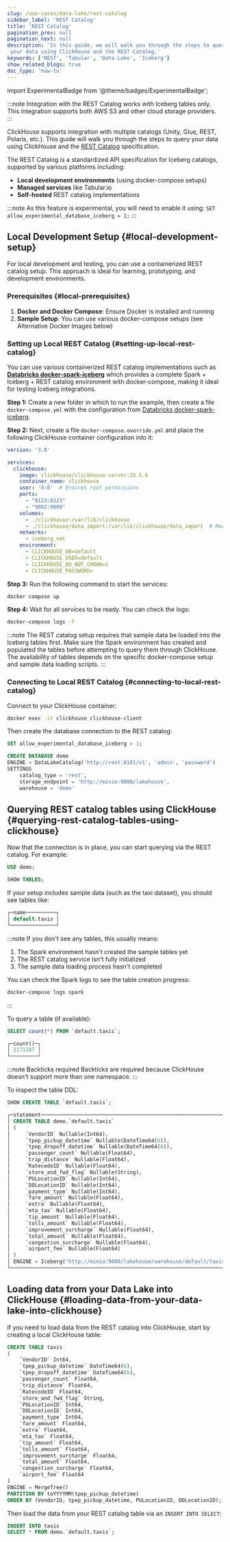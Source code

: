 ```yaml
---
slug: /use-cases/data-lake/rest-catalog
sidebar_label: 'REST Catalog'
title: 'REST Catalog'
pagination_prev: null
pagination_next: null
description: 'In this guide, we will walk you through the steps to query
 your data using ClickHouse and the REST Catalog.'
keywords: ['REST', 'Tabular', 'Data Lake', 'Iceberg']
show_related_blogs: true
doc_type: 'how-to'
---
```


import ExperimentalBadge from '@theme/badges/ExperimentalBadge';

<ExperimentalBadge/>

:::note
Integration with the REST Catalog works with Iceberg tables only.
This integration supports both AWS S3 and other cloud storage providers.
:::

ClickHouse supports integration with multiple catalogs (Unity, Glue, REST, Polaris, etc.). This guide will walk you through the steps to query your data using ClickHouse and the [REST Catalog](https://github.com/apache/iceberg/blob/main/open-api/rest-catalog-open-api.yaml/) specification.

The REST Catalog is a standardized API specification for Iceberg catalogs, supported by various platforms including:
- **Local development environments** (using docker-compose setups)
- **Managed services** like Tabular.io
- **Self-hosted** REST catalog implementations

:::note
As this feature is experimental, you will need to enable it using:
`SET allow_experimental_database_iceberg = 1;`
:::

## Local Development Setup {#local-development-setup}

For local development and testing, you can use a containerized REST catalog setup. This approach is ideal for learning, prototyping, and development environments.

### Prerequisites {#local-prerequisites}

1. **Docker and Docker Compose**: Ensure Docker is installed and running
2. **Sample Setup**: You can use various docker-compose setups (see Alternative Docker Images below)

### Setting up Local REST Catalog {#setting-up-local-rest-catalog}

You can use various containerized REST catalog implementations such as **[Databricks docker-spark-iceberg](https://github.com/databricks/docker-spark-iceberg/blob/main/docker-compose.yml?ref=blog.min.io)** which provides a complete Spark + Iceberg + REST catalog environment with docker-compose, making it ideal for testing Iceberg integrations.

**Step 1:** Create a new folder in which to run the example, then create a file `docker-compose.yml` with the configuration from [Databricks docker-spark-iceberg](https://github.com/databricks/docker-spark-iceberg/blob/main/docker-compose.yml?ref=blog.min.io).

**Step 2:** Next, create a file `docker-compose.override.yml` and place the following ClickHouse container configuration into it:

```yaml
version: '3.8'

services:
  clickhouse:
    image: clickhouse/clickhouse-server:25.5.6
    container_name: clickhouse
    user: '0:0'  # Ensures root permissions
    ports:
      - "8123:8123"
      - "9002:9000"
    volumes:
      - ./clickhouse:/var/lib/clickhouse
      - ./clickhouse/data_import:/var/lib/clickhouse/data_import  # Mount dataset folder
    networks:
      - iceberg_net
    environment:
      - CLICKHOUSE_DB=default
      - CLICKHOUSE_USER=default
      - CLICKHOUSE_DO_NOT_CHOWN=1
      - CLICKHOUSE_PASSWORD=
```

**Step 3:** Run the following command to start the services:

```bash
docker compose up
```

**Step 4:** Wait for all services to be ready. You can check the logs:

```bash
docker-compose logs -f
```

:::note
The REST catalog setup requires that sample data be loaded into the Iceberg tables first. Make sure the Spark environment has created and populated the tables before attempting to query them through ClickHouse. The availability of tables depends on the specific docker-compose setup and sample data loading scripts.
:::

### Connecting to Local REST Catalog {#connecting-to-local-rest-catalog}

Connect to your ClickHouse container:

```bash
docker exec -it clickhouse clickhouse-client
```

Then create the database connection to the REST catalog:

```sql
SET allow_experimental_database_iceberg = 1;

CREATE DATABASE demo
ENGINE = DataLakeCatalog('http://rest:8181/v1', 'admin', 'password')
SETTINGS 
    catalog_type = 'rest', 
    storage_endpoint = 'http://minio:9000/lakehouse', 
    warehouse = 'demo'
```

## Querying REST catalog tables using ClickHouse {#querying-rest-catalog-tables-using-clickhouse}

Now that the connection is in place, you can start querying via the REST catalog. For example:

```sql
USE demo;

SHOW TABLES;
```

If your setup includes sample data (such as the taxi dataset), you should see tables like:

```sql title="Response"
┌─name──────────┐
│ default.taxis │
└───────────────┘
```

:::note
If you don't see any tables, this usually means:
1. The Spark environment hasn't created the sample tables yet
2. The REST catalog service isn't fully initialized
3. The sample data loading process hasn't completed

You can check the Spark logs to see the table creation progress:
```bash
docker-compose logs spark
```
:::

To query a table (if available):

```sql
SELECT count(*) FROM `default.taxis`;
```

```sql title="Response"
┌─count()─┐
│ 2171187 │
└─────────┘
```

:::note Backticks required
Backticks are required because ClickHouse doesn't support more than one namespace.
:::

To inspect the table DDL:

```sql
SHOW CREATE TABLE `default.taxis`;
```

```sql title="Response"
┌─statement─────────────────────────────────────────────────────────────────────────────────────┐
│ CREATE TABLE demo.`default.taxis`                                                             │
│ (                                                                                             │
│     `VendorID` Nullable(Int64),                                                               │
│     `tpep_pickup_datetime` Nullable(DateTime64(6)),                                           │
│     `tpep_dropoff_datetime` Nullable(DateTime64(6)),                                          │
│     `passenger_count` Nullable(Float64),                                                      │
│     `trip_distance` Nullable(Float64),                                                        │
│     `RatecodeID` Nullable(Float64),                                                           │
│     `store_and_fwd_flag` Nullable(String),                                                    │
│     `PULocationID` Nullable(Int64),                                                           │
│     `DOLocationID` Nullable(Int64),                                                           │
│     `payment_type` Nullable(Int64),                                                           │
│     `fare_amount` Nullable(Float64),                                                          │
│     `extra` Nullable(Float64),                                                                │
│     `mta_tax` Nullable(Float64),                                                              │
│     `tip_amount` Nullable(Float64),                                                           │
│     `tolls_amount` Nullable(Float64),                                                         │
│     `improvement_surcharge` Nullable(Float64),                                                │
│     `total_amount` Nullable(Float64),                                                         │
│     `congestion_surcharge` Nullable(Float64),                                                 │
│     `airport_fee` Nullable(Float64)                                                           │
│ )                                                                                             │
│ ENGINE = Iceberg('http://minio:9000/lakehouse/warehouse/default/taxis/', 'admin', '[HIDDEN]') │
└───────────────────────────────────────────────────────────────────────────────────────────────┘
```

## Loading data from your Data Lake into ClickHouse {#loading-data-from-your-data-lake-into-clickhouse}

If you need to load data from the REST catalog into ClickHouse, start by creating a local ClickHouse table:

```sql
CREATE TABLE taxis
(
    `VendorID` Int64,
    `tpep_pickup_datetime` DateTime64(6),
    `tpep_dropoff_datetime` DateTime64(6),
    `passenger_count` Float64,
    `trip_distance` Float64,
    `RatecodeID` Float64,
    `store_and_fwd_flag` String,
    `PULocationID` Int64,
    `DOLocationID` Int64,
    `payment_type` Int64,
    `fare_amount` Float64,
    `extra` Float64,
    `mta_tax` Float64,
    `tip_amount` Float64,
    `tolls_amount` Float64,
    `improvement_surcharge` Float64,
    `total_amount` Float64,
    `congestion_surcharge` Float64,
    `airport_fee` Float64
)
ENGINE = MergeTree()
PARTITION BY toYYYYMM(tpep_pickup_datetime)
ORDER BY (VendorID, tpep_pickup_datetime, PULocationID, DOLocationID);
```

Then load the data from your REST catalog table via an `INSERT INTO SELECT`:

```sql
INSERT INTO taxis 
SELECT * FROM demo.`default.taxis`;
```
